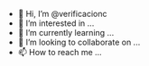 - 👋 Hi, I’m @verificacionc
- 👀 I’m interested in ...
- 🌱 I’m currently learning ...
- 💞️ I’m looking to collaborate on ...
- 📫 How to reach me ...

<!---
verificacionc/verificacionc is a ✨ special ✨ repository because its `README.md` (this file) appears on your GitHub profile.
You can click the Preview link to take a look at your changes.
--->
